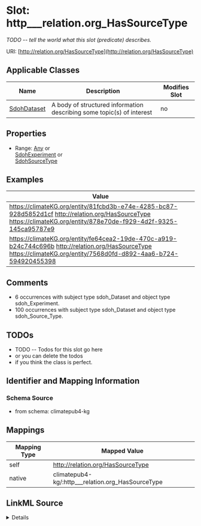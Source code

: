 

# Slot: http___relation.org_HasSourceType


_TODO -- tell the world what this slot (predicate) describes._





URI: [http://relation.org/HasSourceType](http://relation.org/HasSourceType)



<!-- no inheritance hierarchy -->





## Applicable Classes

| Name | Description | Modifies Slot |
| --- | --- | --- |
| [SdohDataset](../classes/SdohDataset.md) | A body of structured information describing some topic(s) of interest |  no  |







## Properties

* Range: [Any](../classes/Any.md)&nbsp;or&nbsp;<br />[SdohExperiment](../classes/SdohExperiment.md)&nbsp;or&nbsp;<br />[SdohSourceType](../classes/SdohSourceType.md)






## Examples

| Value |
| --- |
| https://climateKG.org/entity/81fcbd3b-e74e-4285-bc87-928d5852d1cf http://relation.org/HasSourceType https://climateKG.org/entity/878e70de-f929-4d2f-9325-145ca95787e9 |
| https://climateKG.org/entity/fe64cea2-19de-470c-a919-b24c744c696b http://relation.org/HasSourceType https://climateKG.org/entity/7568d0fd-d892-4aa6-b724-594920455398 |

## Comments

* 6 occurrences with subject type sdoh_Dataset and object type sdoh_Experiment.
* 100 occurrences with subject type sdoh_Dataset and object type sdoh_Source_Type.

## TODOs

* TODO -- Todos for this slot go here
* or you can delete the todos
* if you think the class is perfect.

## Identifier and Mapping Information







### Schema Source


* from schema: climatepub4-kg




## Mappings

| Mapping Type | Mapped Value |
| ---  | ---  |
| self | http://relation.org/HasSourceType |
| native | climatepub4-kg/:http___relation.org_HasSourceType |




## LinkML Source

<details>
```yaml
name: http___relation.org_HasSourceType
description: TODO -- tell the world what this slot (predicate) describes.
todos:
- TODO -- Todos for this slot go here
- or you can delete the todos
- if you think the class is perfect.
comments:
- 6 occurrences with subject type sdoh_Dataset and object type sdoh_Experiment.
- 100 occurrences with subject type sdoh_Dataset and object type sdoh_Source_Type.
examples:
- value: https://climateKG.org/entity/81fcbd3b-e74e-4285-bc87-928d5852d1cf http://relation.org/HasSourceType
    https://climateKG.org/entity/878e70de-f929-4d2f-9325-145ca95787e9
- value: https://climateKG.org/entity/fe64cea2-19de-470c-a919-b24c744c696b http://relation.org/HasSourceType
    https://climateKG.org/entity/7568d0fd-d892-4aa6-b724-594920455398
from_schema: climatepub4-kg
rank: 1000
slot_uri: http://relation.org/HasSourceType
alias: http___relation.org_HasSourceType
domain_of:
- sdoh_Dataset
range: Any
any_of:
- range: sdoh_Experiment
- range: sdoh_Source_Type

```
</details>